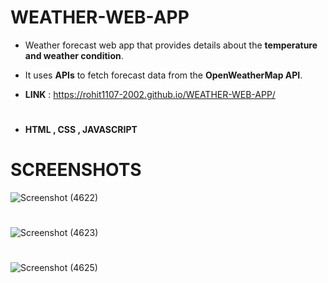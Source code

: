# WEATHER-WEB-APP

- Weather forecast web app that provides details about the **temperature and weather condition**.

- It uses **APIs** to fetch forecast data from the **OpenWeatherMap API**. 

- **LINK** : https://rohit1107-2002.github.io/WEATHER-WEB-APP/

# 

- **HTML , CSS , JAVASCRIPT**

#
# SCREENSHOTS
![Screenshot (4622)](https://user-images.githubusercontent.com/80086654/147940920-4bb91220-f38f-41c7-8bcd-62d66b4f46da.png)
#
![Screenshot (4623)](https://user-images.githubusercontent.com/80086654/147940915-3e6d2553-c357-4998-8ddc-ca9176d58717.png)
#
![Screenshot (4625)](https://user-images.githubusercontent.com/80086654/147940910-800b94ed-861b-43bd-a43b-835e507d627e.png)
#
